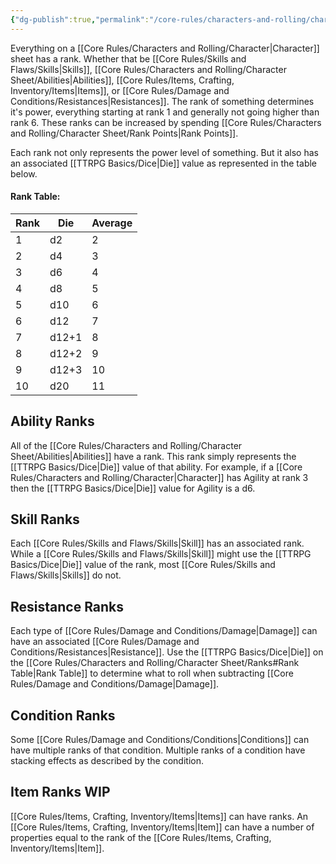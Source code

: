 ```yaml
---
{"dg-publish":true,"permalink":"/core-rules/characters-and-rolling/character-sheet/ranks/"}
---
```


Everything on a [[Core Rules/Characters and Rolling/Character\|Character]] sheet has a rank. Whether that be [[Core Rules/Skills and Flaws/Skills\|Skills]], [[Core Rules/Characters and Rolling/Character Sheet/Abilities\|Abilities]], [[Core Rules/Items, Crafting, Inventory/Items\|Items]], or [[Core Rules/Damage and Conditions/Resistances\|Resistances]]. The rank of something determines it's power, everything starting at rank 1 and generally not going higher than rank 6. These ranks can be increased by spending [[Core Rules/Characters and Rolling/Character Sheet/Rank Points\|Rank Points]].

Each rank not only represents the power level of something. But it also has an associated [[TTRPG Basics/Dice\|Die]] value as represented in the table below.
#### Rank Table:
| Rank | Die | Average |
| ---- | ---- | ---- |
| 1 | d2 | 2 |
| 2 | d4 | 3 |
| 3 | d6 | 4 |
| 4 | d8 | 5 |
| 5 | d10 | 6 |
| 6 | d12 | 7 |
| 7 | d12+1 | 8 |
| 8 | d12+2 | 9 |
| 9 | d12+3 | 10 |
| 10 | d20 | 11 |

## Ability Ranks
All of the [[Core Rules/Characters and Rolling/Character Sheet/Abilities\|Abilities]] have a rank. This rank simply represents the [[TTRPG Basics/Dice\|Die]] value of that ability. For example, if a [[Core Rules/Characters and Rolling/Character\|Character]] has Agility at rank 3 then the [[TTRPG Basics/Dice\|Die]] value for Agility is a d6.

## Skill Ranks
Each [[Core Rules/Skills and Flaws/Skills\|Skill]] has an associated rank. While a [[Core Rules/Skills and Flaws/Skills\|Skill]] might use the [[TTRPG Basics/Dice\|Die]] value of the rank, most [[Core Rules/Skills and Flaws/Skills\|Skills]] do not.

## Resistance Ranks
Each type of [[Core Rules/Damage and Conditions/Damage\|Damage]] can have an associated [[Core Rules/Damage and Conditions/Resistances\|Resistance]]. Use the [[TTRPG Basics/Dice\|Die]] on the [[Core Rules/Characters and Rolling/Character Sheet/Ranks#Rank Table\|Rank Table]] to determine what to roll when subtracting [[Core Rules/Damage and Conditions/Damage\|Damage]].

## Condition Ranks
Some [[Core Rules/Damage and Conditions/Conditions\|Conditions]] can have multiple ranks of that condition. Multiple ranks of a condition have stacking effects as described by the condition.

## Item Ranks WIP
[[Core Rules/Items, Crafting, Inventory/Items\|Items]] can have ranks. An [[Core Rules/Items, Crafting, Inventory/Items\|Item]] can have a number of properties equal to the rank of the [[Core Rules/Items, Crafting, Inventory/Items\|Item]].